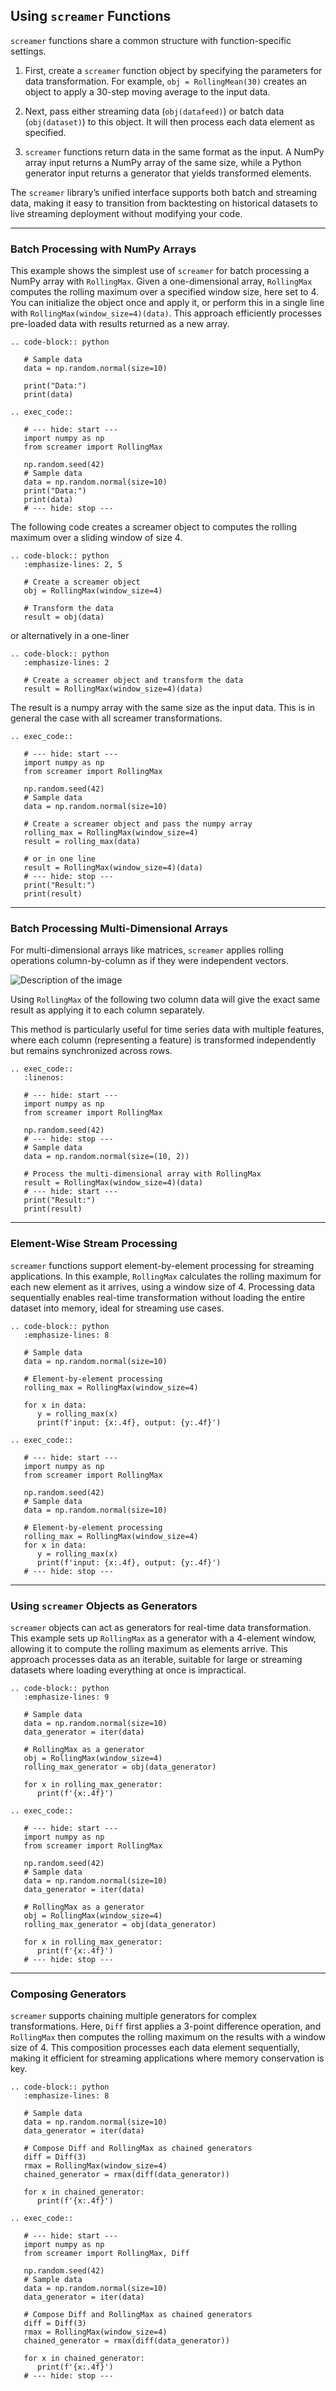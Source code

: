 ## Using `screamer` Functions

`screamer` functions share a common structure with function-specific settings. 

1. First, create a `screamer` function object by specifying the parameters for data transformation. For example, `obj = RollingMean(30)` creates an object to apply a 30-step moving average to the input data.

2. Next, pass either streaming data (`obj(datafeed)`) or batch data (`obj(dataset)`) to this object. It will then process each data element as specified.

3. `screamer` functions return data in the same format as the input. A NumPy array input returns a NumPy array of the same size, while a Python generator input returns a generator that yields transformed elements.

The `screamer` library’s unified interface supports both batch and streaming data, making it easy to transition from backtesting on historical datasets to live streaming deployment without modifying your code.

---

### Batch Processing with NumPy Arrays

This example shows the simplest use of `screamer` for batch processing a NumPy array with `RollingMax`. Given a one-dimensional array, `RollingMax` computes the rolling maximum over a specified window size, here set to 4. You can initialize the object once and apply it, or perform this in a single line with `RollingMax(window_size=4)(data)`. This approach efficiently processes pre-loaded data with results returned as a new array.


```{eval-rst}
.. code-block:: python

   # Sample data
   data = np.random.normal(size=10) 

   print("Data:")
   print(data)   
```

```{eval-rst}
.. exec_code::

   # --- hide: start ---
   import numpy as np
   from screamer import RollingMax

   np.random.seed(42)
   # Sample data
   data = np.random.normal(size=10) 
   print("Data:")
   print(data)
   # --- hide: stop ---
```

The following code creates a screamer object to computes the rolling maximum over a sliding window of size 4.

```{eval-rst}
.. code-block:: python
   :emphasize-lines: 2, 5

   # Create a screamer object
   obj = RollingMax(window_size=4)

   # Transform the data
   result = obj(data)
```

or alternatively in a one-liner

```{eval-rst}
.. code-block:: python
   :emphasize-lines: 2

   # Create a screamer object and transform the data
   result = RollingMax(window_size=4)(data)
```

The result is a numpy array with the same size as the input data. This is in general the case
with all screamer transformations.

```{eval-rst}
.. exec_code::

   # --- hide: start ---
   import numpy as np
   from screamer import RollingMax

   np.random.seed(42)
   # Sample data
   data = np.random.normal(size=10) 

   # Create a screamer object and pass the numpy array
   rolling_max = RollingMax(window_size=4)
   result = rolling_max(data)

   # or in one line
   result = RollingMax(window_size=4)(data)
   # --- hide: stop ---
   print("Result:")
   print(result)
```

---

### Batch Processing Multi-Dimensional Arrays

For multi-dimensional arrays like matrices, `screamer` applies rolling operations column-by-column
as if they were independent vectors. 


![Description of the image](img/per_column.png "Processing columns separately as individual streams")

Using `RollingMax` of the following two column data will give the exact same result as applying it to 
each column separately.

This method is particularly useful for time series data with multiple features, where each column (representing a feature) is transformed independently but remains synchronized across rows.

```{eval-rst}
.. exec_code::
   :linenos:

   # --- hide: start ---
   import numpy as np
   from screamer import RollingMax

   np.random.seed(42)
   # --- hide: stop ---
   # Sample data
   data = np.random.normal(size=(10, 2)) 

   # Process the multi-dimensional array with RollingMax
   result = RollingMax(window_size=4)(data)
   # --- hide: start ---
   print("Result:")
   print(result)
```

---

### Element-Wise Stream Processing

`screamer` functions support element-by-element processing for streaming applications. In this example, `RollingMax` calculates the rolling maximum for each new element as it arrives, using a window size of 4. Processing data sequentially enables real-time transformation without loading the entire dataset into memory, ideal for streaming use cases.


```{eval-rst}
.. code-block:: python
   :emphasize-lines: 8

   # Sample data
   data = np.random.normal(size=10) 

   # Element-by-element processing
   rolling_max = RollingMax(window_size=4)
   
   for x in data:
      y = rolling_max(x)
      print(f'input: {x:.4f}, output: {y:.4f}')  
```

```{eval-rst}
.. exec_code::

   # --- hide: start ---
   import numpy as np
   from screamer import RollingMax

   np.random.seed(42)
   # Sample data
   data = np.random.normal(size=10) 

   # Element-by-element processing
   rolling_max = RollingMax(window_size=4)
   for x in data:
      y = rolling_max(x)
      print(f'input: {x:.4f}, output: {y:.4f}')
   # --- hide: stop ---
```

---

### Using `screamer` Objects as Generators

`screamer` objects can act as generators for real-time data transformation. This example sets up `RollingMax` as a generator with a 4-element window, allowing it to compute the rolling maximum as elements arrive. This approach processes data as an iterable, suitable for large or streaming datasets where loading everything at once is impractical.


```{eval-rst}
.. code-block:: python
   :emphasize-lines: 9

   # Sample data
   data = np.random.normal(size=10) 
   data_generator = iter(data)

   # RollingMax as a generator
   obj = RollingMax(window_size=4)
   rolling_max_generator = obj(data_generator)

   for x in rolling_max_generator:
      print(f'{x:.4f}')
```

```{eval-rst}
.. exec_code::

   # --- hide: start ---
   import numpy as np
   from screamer import RollingMax

   np.random.seed(42)
   # Sample data
   data = np.random.normal(size=10) 
   data_generator = iter(data)

   # RollingMax as a generator
   obj = RollingMax(window_size=4)
   rolling_max_generator = obj(data_generator)

   for x in rolling_max_generator:
      print(f'{x:.4f}')
   # --- hide: stop ---
```

---

### Composing Generators

`screamer` supports chaining multiple generators for complex transformations. Here, `Diff` first applies a 3-point difference operation, and `RollingMax` then computes the rolling maximum on the results with a window size of 4. This composition processes each data element sequentially, making it efficient for streaming applications where memory conservation is key.


```{eval-rst}
.. code-block:: python
   :emphasize-lines: 8

   # Sample data
   data = np.random.normal(size=10) 
   data_generator = iter(data)

   # Compose Diff and RollingMax as chained generators
   diff = Diff(3) 
   rmax = RollingMax(window_size=4)
   chained_generator = rmax(diff(data_generator))

   for x in chained_generator:
      print(f'{x:.4f}')
```

```{eval-rst}
.. exec_code::

   # --- hide: start ---
   import numpy as np
   from screamer import RollingMax, Diff

   np.random.seed(42)
   # Sample data
   data = np.random.normal(size=10) 
   data_generator = iter(data)

   # Compose Diff and RollingMax as chained generators
   diff = Diff(3) 
   rmax = RollingMax(window_size=4)
   chained_generator = rmax(diff(data_generator))

   for x in chained_generator:
      print(f'{x:.4f}')
   # --- hide: stop ---

```

